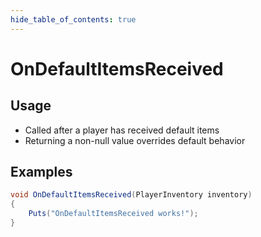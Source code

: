 ```yaml
---
hide_table_of_contents: true
---
```


# OnDefaultItemsReceived

## Usage

* Called after a player has received default items
* Returning a non-null value overrides default behavior

## Examples

```csharp title=""
void OnDefaultItemsReceived(PlayerInventory inventory)
{
    Puts("OnDefaultItemsReceived works!");
}
```
